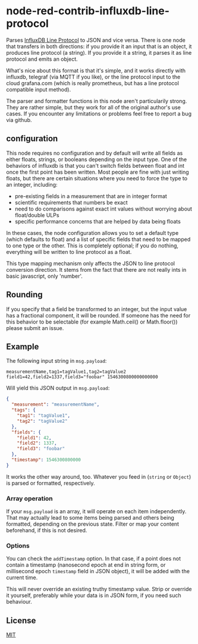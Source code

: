 # node-red-contrib-influxdb-line-protocol

Parses [InfluxDB Line
Protocol](https://docs.influxdata.com/influxdb/v1.7/write_protocols/line_protocol_reference/)
to JSON and vice versa.  There is one node that transfers in both directions:
if you provide it an input that is an object, it produces line protocol (a string).  If
you provide it a string, it parses it as line protocol and emits an object.

What's nice about this format is that it's simple, and it works directly with
influxdb, telegraf (via MQTT if you like), or the line protocol input to
the cloud grafana.com (which is really prometheus, but has a line protocol
compatible input method).

The parser and formatter functions in this node aren't particularily strong.
They are rather simple, but they work for all of the original author's use cases.
If you encounter any limitations or problems feel free to report a bug
via github.


## configuration

This node requires no configuration and by default will write all fields as
either floats, strings, or booleans depending on the input type.  One of the
behaviors of influxdb is that you can't switch fields between float and int once
the first point has been written.  Most people are fine with just writing
floats, but there are certain situations where you need to force the type to
an integer, including:

 * pre-existing fields in a measurement that are in integer format
 * scientific requirements that numbers be exact
 * need to do comparisons against exact int values without worrying about float/double ULPs
 * specific performance concerns that are helped by data being floats

In these cases, the node configuration allows you to set a default type (which
defaults to float) and a list of specific fields that need to be mapped to one
type or the other.  This is completely optional; if you do nothing, everything
will be written to line protocol as a float.

This type mapping mechanism only affects the JSON to line protocol conversion
direction.  It stems from the fact that there are not really ints in basic
javascript, only 'number'.

## Rounding

If you specify that a field be transformed to an integer, but the input value has
a fractional component, it will be rounded.  If someone has the need for this
behavior to be selectable (for example Math.ceil() or Math.floor()) please
submit an issue.


## Example

The following input string in `msg.payload`:

```
measurementName,tag1=tagValue1,tag2=tagValue2 field1=42,field2=1337,field3="foobar" 1546300800000000000
```

Will yield this JSON output in `msg.payload`:

```json
{
  "measurement": "measurementName",
  "tags": {
    "tag1": "tagValue1",
    "tag2": "tagValue2"
  },
  "fields": {
    "field1": 42,
    "field2": 1337,
    "field3": "foobar"
  },
  "timestamp": 1546300800000
}
```

It works the other way around, too. Whatever you feed in (`string` or `Object`)
is parsed or formatted, respectively.

### Array operation

If your `msg.payload` is an array, it will operate on each item independently.
That may actually lead to some items being parsed and others being formatted,
depending on the previous state. Filter or map your content beforehand, if this
is not desired.

### Options

You can check the `addTimestamp` option. In that case, if a point does not
contain a timestamp (nanosecond epoch at end in string form, or millisecond
epoch `timestamp` field in JSON object), it will be added with the current
time. 

This will never override an existing truthy timestamp value. Strip or override
it yourself, preferably while your data is in JSON form, if you need such
behaviour.

## License

[MIT](./LICENSE.txt)
